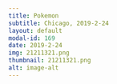 ```yaml
---
title: Pokemon
subtitle: Chicago, 2019-2-24
layout: default
modal-id: 169
date: 2019-2-24
img: 21211321.png
thumbnail: 21211321.png
alt: image-alt
---
```

